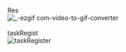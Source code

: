 Res <br>
![_-ezgif com-video-to-gif-converter](https://github.com/sunnyskylove/testGIF/assets/158137051/df62a12f-4c68-4c99-a403-fd4a3f33d37a)
<br>  
taskRegist<br>
![taskRegister](https://github.com/sunnyskylove/testGIF/assets/158137051/02f2349b-d6f5-46a5-997e-c5cb7eb9ee18)
<br>




